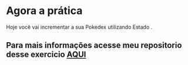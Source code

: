 # Agora a prática

Hoje você vai incrementar a sua Pokedex utilizando Estado .

## Para mais informações acesse meu repositorio desse exercicio [AQUI](https://github.com/AndreBonafe/exercise-pokedex-state)